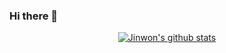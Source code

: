 ### Hi there 👋

<div align=center>
 
 [![Jinwon's github stats](https://github-readme-stats.vercel.app/api?username=godjw)](https://github.com/godjw/github-readme-stats)

</div>


<!--
**godjw/godjw** is a ✨ _special_ ✨ repository because its `README.md` (this file) appears on your GitHub profile.

Here are some ideas to get you started:

- 🔭 I’m currently working on ...
- 🌱 I’m currently learning ...
- 👯 I’m looking to collaborate on ...
- 🤔 I’m looking for help with ...
- 💬 Ask me about ...
- 📫 How to reach me: ...
- 😄 Pronouns: ...
- ⚡ Fun fact: ...
-->
